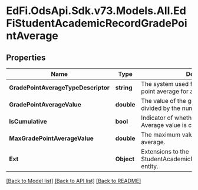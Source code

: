 # EdFi.OdsApi.Sdk.v73.Models.All.EdFiStudentAcademicRecordGradePointAverage

## Properties

Name | Type | Description | Notes
------------ | ------------- | ------------- | -------------
**GradePointAverageTypeDescriptor** | **string** | The system used for calculating the grade point average for an individual. | 
**GradePointAverageValue** | **double** | The value of the grade points earned divided by the number of credits attempted. | 
**IsCumulative** | **bool** | Indicator of whether or not the Grade Point Average value is cumulative. | [optional] 
**MaxGradePointAverageValue** | **double** | The maximum value for the grade point average. | [optional] 
**Ext** | **Object** | Extensions to the StudentAcademicRecordGradePointAverage entity. | [optional] 

[[Back to Model list]](../../README.md#documentation-for-models) [[Back to API list]](../../README.md#documentation-for-api-endpoints) [[Back to README]](../../README.md)


